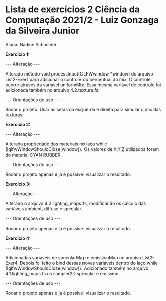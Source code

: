 # Lista de exercícios 2 Ciência da Computação 2021/2 - Luiz Gonzaga da Silveira Junior

Aluna: Nadine Schneider

**Exercício 1:**

--- Alteração ---

Alterado método void processInput(GLFWwindow *window) do arquivo List2-Exer1 para adicionar o controle do percentual do mix. 
O controle ocorre através da variável uniformMix.
Essa mesma variável de controle foi adicionada também no arquivo 4.2.texture.fs.

--- Orientações de uso ---

Rodar o projeto.
Usar as setas da esquerda e direita para simular o mix das texturas. 

**Exercício 2:**

--- Alteração ---

Alterada propriedade dos materiais no laço while (!glfwWindowShouldClose(window)).
Os valores de X,Y,Z utilizados foram do material CYAN RUBBER.

--- Orientações de uso ---

Rodar o projeto apenas e já é possível visualizar o resultado.  

**Exercício 3:**

--- Alteração ---

Alterado o arquivo 4.2.lighting_maps.fs, modificando os cálculo das variáveis ambient, diffuse e specular. 

--- Orientações de uso ---

Rodar o projeto apenas e já é possível visualizar o resultado.  

**Exercício 4:**

--- Alteração ---

Adicionadas variáveis de specularMap e emissionMap no arquivo List2-Exer4. 
Depois foi feito o bind dessas novas variáveis dentro do laço while (!glfwWindowShouldClose(window)).
Adicionado também no arquivo 4.1.lighting_maps.fs os sampler2D specular e emission.

--- Orientações de uso ---

Rodar o projeto apenas e já é possível visualizar o resultado.  
